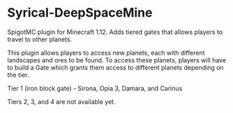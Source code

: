 # Syrical-DeepSpaceMine
SpigotMC plugin for Minecraft 1.12. Adds tiered gates that allows players to travel to other planets.

This plugin allows players to access new planets, each with different landscapes and ores to be found.
To access these planets, players will have to build a Gate which grants them access to different planets depending on the tier.

Tier 1 (iron block gate) - Sirona, Opia 3, Damara, and Carinus
  
Tiers 2, 3, and 4 are not available yet.
